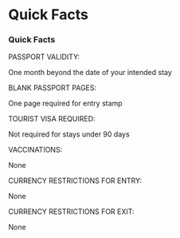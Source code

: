 # Quick Facts

### Quick Facts

PASSPORT VALIDITY:

One month beyond the date of your intended stay

BLANK PASSPORT PAGES:

One page required for entry stamp

TOURIST VISA REQUIRED:

Not required for stays under 90 days

VACCINATIONS:

None

CURRENCY RESTRICTIONS FOR ENTRY:

None

CURRENCY RESTRICTIONS FOR EXIT:

None